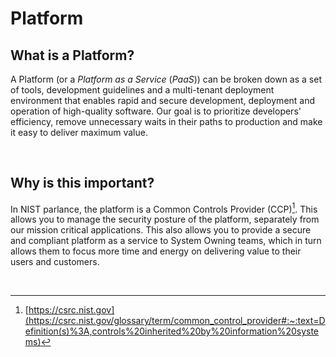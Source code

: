 # Platform

## What is a Platform?
A Platform (or a *Platform as a Service* (*PaaS*)) can be broken down as a set of tools, development guidelines and a multi-tenant deployment environment that enables rapid and secure development, deployment and operation of high-quality software. Our goal is to prioritize developers' efficiency, remove unnecessary waits in their paths to production and make it easy to deliver maximum value.

<br/>

## Why is this important?
In NIST parlance, the platform is a Common Controls Provider (CCP)[^1]. This allows you to manage the security posture of the platform, separately from our mission critical applications. This also allows you to provide a secure and compliant platform as a service to System Owning teams, which in turn allows them to focus more time and energy on delivering value to their users and customers.

<br/>

[^1]: [https://csrc.nist.gov](https://csrc.nist.gov/glossary/term/common_control_provider#:~:text=Definition(s)%3A,controls%20inherited%20by%20information%20systems)
